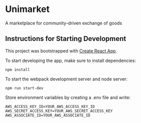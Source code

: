 # Unimarket
A marketplace for community-driven exchange of goods

## Instructions for Starting Development
This project was bootstrapped with [Create React App](https://github.com/facebookincubator/create-react-app).

To start developing the app, make sure to install dependencies:
```
npm install
```

To start the webpack development server and node server:
```
npm run start-dev
```

Store environment variables by creating a .env file and write:
```
AWS_ACCESS_KEY_ID=YOUR_AWS_ACCESS_KEY_ID
AWS_SECRET_ACCESS_KEY=YOUR_AWS_SECRET_ACCESS_KEY
AWS_ASSOCIATE_ID=YOUR_AWS_ASSOCIATE_ID
```
